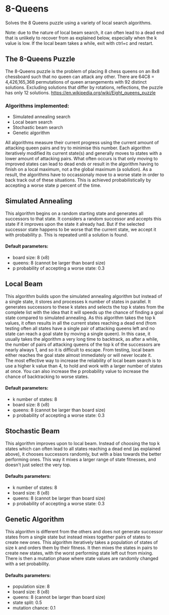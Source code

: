 # 8-Queens
Solves the 8 Queens puzzle using a variety of local search algorithms.

Note: due to the nature of local beam search, it can often lead to a dead end that is unlikely to recover from as explained below, especially when the k value is low. If the local beam takes a while, exit with ctrl+c and restart.

## The 8-Queens Puzzle
The 8-Queens puzzle is the problem of placing 8 chess queens on an 8x8 chessboard such that no queen can attack any other. There are 64C8 = 4,426,165,368 permutations of queen arrangements with 92 distinct solutions. Excluding solutions that differ by rotations, reflections, the puzzle has only 12 solutions.
https://en.wikipedia.org/wiki/Eight_queens_puzzle

### Algorithms implemented:
- Simulated annealing search
- Local beam search
- Stochastic beam search
- Genetic algorithm

All algorithms measure their current progress using the current amount of attacking queen pairs and try to minimise this number. Each algorithm iteratively modified its current state(s) and generally moves to states with a lower amount of attacking pairs. What often occurs is that only moving to improved states can lead to dead ends or result in the algorithm having to finish on a local maximum, not a the global maximum (a solution). As a result, the algorithms have to occassionaly move to a worse state in order to back track out of these situations. This is achieved probabilistically by accepting a worse state p percent of the time.

## Simulated Annealing
This algorithm begins on a random starting state and generates all successors to that state. It considers a random successor and accepts this state if it improves upon the state it already had. But if the selected successor state happens to be worse that the current state, we accept it with probability p. This is repeated until a solution is found.  

#### Default parameters:
- board size: 8 (x8)
- queens: 8 (cannot be larger than board size)
- p probability of accepting a worse state: 0.3

## Local Beam
This algorithm builds upon the simulated annealing algorithm but instead of a single state, it stores and processes k number of states in parallel. It generates successors to these k states and selects the top k states from the complete list with the idea that it will speeds up the chance of finding a goal state compared to simulated annealing. As this algorithm takes the top k values, it often results in all the current states reaching a dead end (from testing often all states have a single pair of attacking queens left and no state can reach a goal state by moving a single queen). In this case, it usually takes the algorithm a very long time to backtrack, as after a while, the number of pairs of attacking queens of the top k of the successors are nearly always 1, and so it is difficult to escape. From testing, local beam either reaches the goal state almost immediately or will never locate it.   
The most effective way to increase the reliability of local beam search is to use a higher k value than 4, to hold and work with a larger number of states at once. You can also increase the p probability value to increase the chance of backtracking to worse states.

#### Default parameters:
- k number of states: 8
- board size: 8 (x8)
- queens: 8 (cannot be larger than board size)
- p probability of accepting a worse state: 0.3

## Stochastic Beam
This algorithm improves upon to local beam. Instead of choosing the top k states which can often lead to all states reaching a dead end (as explained above), it chooses successors randomly, but with a bias towards the better performing ones. This way it mixes a larger range of state fitnesses, and doesn't just select the very top. 

#### Defaults parameters:
- k number of states: 8
- board size: 8 (x8)
- queens: 8 (cannot be larger than board size)
- p probability of accepting a worse state: 0.3

## Genetic Algorithm
This algorithm is different from the others and does not generate successor states from a single state but instead mixes together pairs of states to create new ones. This algorithm iteratively takes a population of states of size k and orders them by their fitness. It then mixes the states in pairs to create new states, with the worst performing state left out from mixing. There is then a mutation phase where state values are randomly changed with a set probability.

#### Defaults parameters:
- population size: 8
- board size: 8 (x8)
- queens: 8 (cannot be larger than board size)
- state split: 0.5
- mutation chance: 0.1
